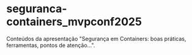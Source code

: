# seguranca-containers_mvpconf2025
Conteúdos da apresentação "Segurança em Containers: boas práticas, ferramentas, pontos de atenção...". 
